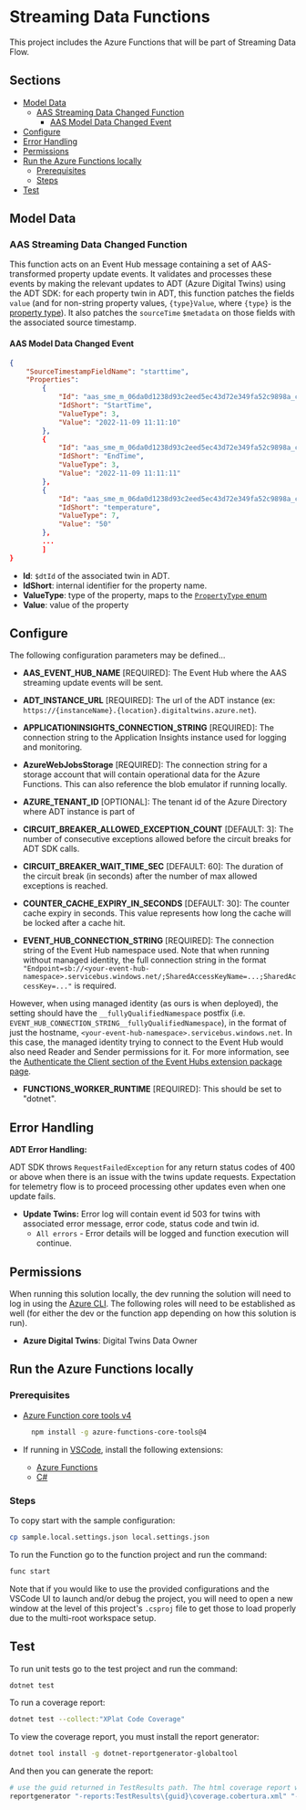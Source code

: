 # Streaming Data Functions <!-- omit in toc -->

This project includes the Azure Functions that will be part of Streaming Data Flow.

## Sections <!-- omit in toc -->

- [Model Data](#model-data)
  - [AAS Streaming Data Changed Function](#aas-streaming-data-changed-function)
    - [AAS Model Data Changed Event](#aas-model-data-changed-event)
- [Configure](#configure)
- [Error Handling](#error-handling)
- [Permissions](#permissions)
- [Run the Azure Functions locally](#run-the-azure-functions-locally)
  - [Prerequisites](#prerequisites)
  - [Steps](#steps)
- [Test](#test)

## Model Data

### AAS Streaming Data Changed Function

This function acts on an Event Hub message containing a set of AAS-transformed property update events.
It validates and processes these events by making the relevant updates to ADT (Azure Digital Twins) using the ADT SDK:
for each property twin in ADT, this function patches the fields `value` (and for non-string property values, `{type}Value`,
where `{type}` is the [property type](../AasFactory.Azure.Models/Aas/Metamodels/Enums/PropertyType.cs)).
It also patches the `sourceTime` `$metadata` on those fields with the associated source timestamp.

#### AAS Model Data Changed Event

```json
{
    "SourceTimestampFieldName": "starttime",
    "Properties":
        {
            "Id": "aas_sme_m_06da0d1238d93c2eed5ec43d72e349fa52c9898a_cycles_a18f2282e865efd126da0226d18b72e8c6e67be6",
            "IdShort": "StartTime",
            "ValueType": 3,
            "Value": "2022-11-09 11:11:10"
        },
        {
            "Id": "aas_sme_m_06da0d1238d93c2eed5ec43d72e349fa52c9898a_cycles_endtime",
            "IdShort": "EndTime",
            "ValueType": 3,
            "Value": "2022-11-09 11:11:11"
        },
        {
            "Id": "aas_sme_m_06da0d1238d93c2eed5ec43d72e349fa52c9898a_cycles_endtime",
            "IdShort": "temperature",
            "ValueType": 7,
            "Value": "50"
        },
        ...
        ]
}
```

- **Id**: `$dtId` of the associated twin in ADT.
- **IdShort**: internal identifier for the property name.
- **ValueType**: type of the property, maps to the [`PropertyType` enum](../AasFactory.Azure.Models/Aas/Metamodels/Enums/PropertyType.cs)
- **Value**: value of the property

## Configure

The following configuration parameters may be defined...

- **AAS_EVENT_HUB_NAME** [REQUIRED]: The Event Hub where the AAS streaming update events will be sent.

- **ADT_INSTANCE_URL** [REQUIRED]: The url of the ADT instance (ex: `https://{instanceName}.{location}.digitaltwins.azure.net`).

- **APPLICATIONINSIGHTS_CONNECTION_STRING** [REQUIRED]: The connection string to the Application Insights instance used for logging and monitoring.

- **AzureWebJobsStorage** [REQUIRED]: The connection string for a storage account that will contain operational data for the Azure Functions.
  This can also reference the blob emulator if running locally.

- **AZURE_TENANT_ID** [OPTIONAL]: The tenant id of the Azure Directory where ADT instance is part of

- **CIRCUIT_BREAKER_ALLOWED_EXCEPTION_COUNT** [DEFAULT: 3]: The number of consecutive exceptions allowed before the circuit breaks for ADT SDK calls.

- **CIRCUIT_BREAKER_WAIT_TIME_SEC** [DEFAULT: 60]: The duration of the circuit break (in seconds) after the number of max allowed exceptions is reached.

- **COUNTER_CACHE_EXPIRY_IN_SECONDS** [DEFAULT: 30]: The counter cache expiry in seconds.
  This value represents how long the cache will be locked after a cache hit.

- **EVENT_HUB_CONNECTION_STRING** [REQUIRED]: The connection string of the Event Hub namespace used.
Note that when running without managed identity,
the full connection string in the format `"Endpoint=sb://<your-event-hub-namespace>.servicebus.windows.net/;SharedAccessKeyName=...;SharedAccessKey=..."`
is required.

However, when using managed identity (as ours is when deployed), the setting should have the `__fullyQualifiedNamespace` postfix (i.e. `EVENT_HUB_CONNECTION_STRING__fullyQualifiedNamespace`),
in the format of just the hostname, `<your-event-hub-namespace>.servicebus.windows.net`.
In this case, the managed identity trying to connect to the Event Hub would also need Reader and Sender permissions for it.
For more information, see the [Authenticate the Client section of the Event Hubs extension package page](https://www.nuget.org/packages/Microsoft.Azure.WebJobs.Extensions.EventHubs/5.0.0-beta.7#readme-body-tab).

- **FUNCTIONS_WORKER_RUNTIME** [REQUIRED]: This should be set to "dotnet".

## Error Handling

**ADT Error Handling:**

ADT SDK throws `RequestFailedException` for any return status codes of 400 or above when there is an issue
with the twins update requests. Expectation for telemetry flow is to proceed processing other updates
even when one update fails.

- **Update Twins:**
Error log will contain event id 503 for twins with associated error message, error code,
status code and twin id.
  - `All errors` -  Error details will be logged and function execution will continue.

## Permissions

When running this solution locally, the dev running the solution will need to log in using the [Azure CLI](https://learn.microsoft.com/en-us/cli/azure/).
The following roles will need to be established as well (for either the dev or the function app depending on how this solution is run).

- **Azure Digital Twins**: Digital Twins Data Owner

## Run the Azure Functions locally

### Prerequisites

- [Azure Function core tools v4](https://docs.microsoft.com/en-us/azure/azure-functions/functions-run-local?tabs=v4%2Cwindows%2Ccsharp%2Cportal%2Cbash)

  ```bash
    npm install -g azure-functions-core-tools@4
  ```

- If running in [VSCode](https://code.visualstudio.com/), install the following extensions:
  - [Azure Functions](https://marketplace.visualstudio.com/items?itemName=ms-azuretools.vscode-azurefunctions)
  - [C#](https://marketplace.visualstudio.com/items?itemName=ms-dotnettools.csharp)

### Steps

To copy start with the sample configuration:

```bash
cp sample.local.settings.json local.settings.json
```

To run the Function go to the function project and run the command:

```bash
func start
```

Note that if you would like to use the provided configurations and the VSCode UI to launch and/or debug the project,
you will need to open a new window at the level of this project's `.csproj` file to get those to load properly due to the multi-root workspace setup.

## Test

To run unit tests go to the test project and run the command:

```bash
dotnet test
```

To run a coverage report:

```bash
dotnet test --collect:"XPlat Code Coverage"
```

To view the coverage report, you must install the report generator:

```bash
dotnet tool install -g dotnet-reportgenerator-globaltool
```

And then you can generate the report:

```bash
# use the guid returned in TestResults path. The html coverage report will be generated under the coveragereport directory.
reportgenerator "-reports:TestResults\{guid}\coverage.cobertura.xml" "-targetdir:coveragereport" -reporttypes:Html
```
